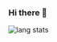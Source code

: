 ### Hi there 👋

![lang stats](https://github-readme-stats.vercel.app/api/top-langs/?username=Ferszus&layout=compact&count_private=true&langs_count=10&theme=radical&count_private=true&hide=nix,ruby)

<!--
**Ferszus/Ferszus** is a ✨ _special_ ✨ repository because its `README.md` (this file) appears on your GitHub profile.



Here are some ideas to get you started:

- 🔭 I’m currently working on ...
- 🌱 I’m currently learning ...
- 👯 I’m looking to collaborate on ...
- 🤔 I’m looking for help with ...
- 💬 Ask me about ...
- 📫 How to reach me: ...
- 😄 Pronouns: ...
- ⚡ Fun fact: ...
-->
